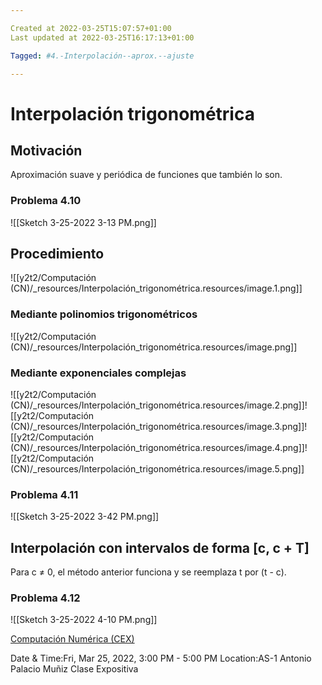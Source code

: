 ```yaml
---

Created at 2022-03-25T15:07:57+01:00
Last updated at 2022-03-25T16:17:13+01:00

Tagged: #4.-Interpolación--aprox.--ajuste

---
```


# Interpolación trigonométrica

## Motivación
Aproximación suave y periódica de funciones que también lo son.


### Problema 4.10
![[Sketch 3-25-2022 3-13 PM.png]]


## Procedimiento
![[y2t2/Computación (CN)/_resources/Interpolación_trigonométrica.resources/image.1.png]]


### Mediante polinomios trigonométricos
![[y2t2/Computación (CN)/_resources/Interpolación_trigonométrica.resources/image.png]]


### Mediante exponenciales complejas
![[y2t2/Computación (CN)/_resources/Interpolación_trigonométrica.resources/image.2.png]]![[y2t2/Computación (CN)/_resources/Interpolación_trigonométrica.resources/image.3.png]]![[y2t2/Computación (CN)/_resources/Interpolación_trigonométrica.resources/image.4.png]]![[y2t2/Computación (CN)/_resources/Interpolación_trigonométrica.resources/image.5.png]]

### Problema 4.11
![[Sketch 3-25-2022 3-42 PM.png]]


## Interpolación con intervalos de forma [c, c + T]
Para c ≠ 0, el método anterior funciona y se reemplaza t por (t - c).


### Problema 4.12
![[Sketch 3-25-2022 4-10 PM.png]]


[Computación Numérica (CEX)](https://www.google.com/calendar/event?eid=XzhkOWxjZ3JmZHByNmFzams2Z3AzMGNyMjYwcGpjZGI1NjhwNjRjMWo2ZGo2Y2QxajcwcG02ZGo2YzRyM2VwaGpjZ3FnIHVuZGVyc2NvcmViaXNAbQ)

Date & Time:Fri, Mar 25, 2022, 3:00 PM - 5:00 PM
Location:AS-1
Antonio Palacio Muñiz Clase Expositiva


